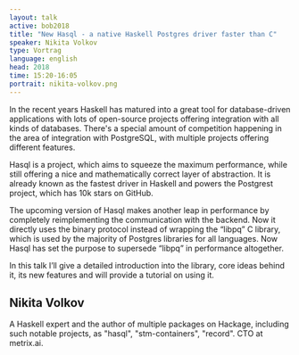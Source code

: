 ```yaml
---
layout: talk
active: bob2018
title: "New Hasql - a native Haskell Postgres driver faster than C"
speaker: Nikita Volkov
type: Vortrag
language: english
head: 2018
time: 15:20-16:05
portrait: nikita-volkov.png
---
```


In the recent years Haskell has matured into a great tool for
database-driven applications with lots of open-source projects offering
integration with all kinds of databases. There's a special amount of
competition happening in the area of integration with PostgreSQL, with
multiple projects offering different features.

Hasql is a project, which aims to squeeze the maximum performance, while
still offering a nice and mathematically correct layer of abstraction. It
is already known as the fastest driver in Haskell and powers the Postgrest
project, which has 10k stars on GitHub.

The upcoming version of Hasql makes another leap in performance by
completely reimplementing the communication with the backend. Now it
directly uses the binary protocol instead of wrapping the “libpq” C
library, which is used by the majority of Postgres libraries for all
languages. Now Hasql has set the purpose to supersede “libpq” in
performance altogether.

In this talk I’ll give a detailed introduction into the library, core ideas
behind it, its new features and will provide a tutorial on using it.

## Nikita Volkov

A Haskell expert and the author of multiple packages on Hackage,
including such notable projects, as "hasql", "stm-containers",
"record".  CTO at metrix.ai.
